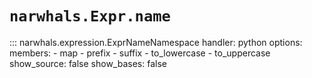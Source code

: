 # `narwhals.Expr.name`

::: narwhals.expression.ExprNameNamespace
    handler: python
    options:
      members:
        - map
        - prefix
        - suffix
        - to_lowercase
        - to_uppercase
      show_source: false
      show_bases: false

